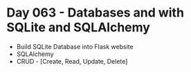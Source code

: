 # Day 063 - Databases and with SQLite and SQLAlchemy
- Build SQLite Database into Flask website
- SQLAlchemy
- CRUD - [Create, Read, Update, Delete]